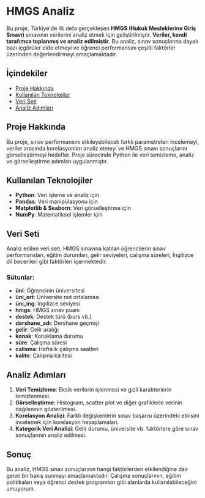# HMGS Analiz

Bu proje, Türkiye'de ilk defa gerçekleşen **HMGS (Hukuk Mesleklerine Giriş Sınavı)** sınavının verilerini analiz etmek için geliştirilmiştir. **Veriler, kendi tarafımca toplanmış ve analiz edilmiştir**. Bu analiz, sınav sonuçlarına dayalı bazı içgörüler elde etmeyi ve öğrenci performansını çeşitli faktörler üzerinden değerlendirmeyi amaçlamaktadır.

## İçindekiler
- [Proje Hakkında](#proje-hakkında)
- [Kullanılan Teknolojiler](#kullanılan-teknolojiler)
- [Veri Seti](#veri-seti)
- [Analiz Adımları](#analiz-adımları)

## Proje Hakkında
Bu proje, sınav performansını etkileyebilecek farklı parametreleri incelemeyi, veriler arasında korelasyonları analiz etmeyi ve HMGS sınavı sonuçlarını görselleştirmeyi hedefler. Proje sürecinde Python ile veri temizleme, analiz ve görselleştirme adımları uygulanmıştır.

## Kullanılan Teknolojiler
- **Python**: Veri işleme ve analiz için
- **Pandas**: Veri manipülasyonu için
- **Matplotlib & Seaborn**: Veri görselleştirme için
- **NumPy**: Matematiksel işlemler için

## Veri Seti
Analiz edilen veri seti, HMGS sınavına katılan öğrencilerin sınav performansları, eğitim durumları, gelir seviyeleri, çalışma süreleri, İngilizce dil becerileri gibi faktörleri içermektedir.

### Sütunlar:
- **üni**: Öğrencinin üniversitesi
- **üni_ort**: Üniversite not ortalaması
- **üni_ing**: İngilizce seviyesi
- **hmgs**: HMGS sınav puanı
- **destek**: Destek türü (burs vb.)
- **dershane_adı**: Dershane geçmişi
- **gelir**: Gelir aralığı
- **konak**: Konaklama durumu
- **süre**: Çalışma süresi
- **calisma**: Haftalık çalışma saatleri
- **kalite**: Çalışma kalitesi

## Analiz Adımları
1. **Veri Temizleme**: Eksik verilerin işlenmesi ve gizli karakterlerin temizlenmesi.
2. **Görselleştirme**: Histogram, scatter plot ve diğer grafiklerle verinin dağılımının gösterilmesi.
3. **Korelasyon Analizi**: Farklı değişkenlerin sınav başarısı üzerindeki etkisini incelemek için korelasyon hesaplamaları.
4. **Kategorik Veri Analizi**: Gelir durumu, üniversite vb. faktörlere göre sınav sonuçlarının analiz edilmesi.

## Sonuç
Bu analiz, HMGS sınav sonuçlarının hangi faktörlerden etkilendiğine dair genel bir bakış sunmayı amaçlamaktadır. Çalışma sonuçlarının, eğitim politikaları veya öğrenci destek programları gibi alanlarda kullanılabileceğini umuyorum.
